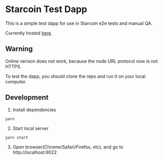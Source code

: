 # Starcoin Test Dapp

This is a simple test dapp for use in Starcoin e2e tests and manual QA.

Currently hosted [here](https://starcoin-test-dapp.vercel.app).

## Warning

Online verison does not work, because the node URL protocol now is not HTTPS.

To test the dapp, you should clone the repo and run it on your local computer.

## Development

1. Install dependencies

```
yarn
````

2. Start local server

```
yarn start
```

3. Open browser(Chrome/Safari/Firefox, etc), and go to http://localhost:9022
